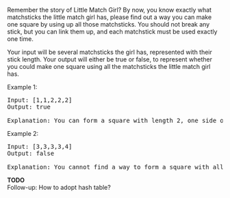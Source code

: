 Remember the story of Little Match Girl? By now, you know exactly what matchsticks the little match girl has, please find out a way you can make one square by using up all those matchsticks. You should not break any stick, but you can link them up, and each matchstick must be used exactly one time.

Your input will be several matchsticks the girl has, represented with their stick length. Your output will either be true or false, to represent whether you could make one square using all the matchsticks the little match girl has.

Example 1:
<pre>
Input: [1,1,2,2,2]
Output: true

Explanation: You can form a square with length 2, one side of the square came two sticks with length 1.
</pre>
Example 2:
<pre>
Input: [3,3,3,3,4]
Output: false

Explanation: You cannot find a way to form a square with all the matchsticks.
</pre>
  
**TODO**    
Follow-up: How to adopt hash table?  
